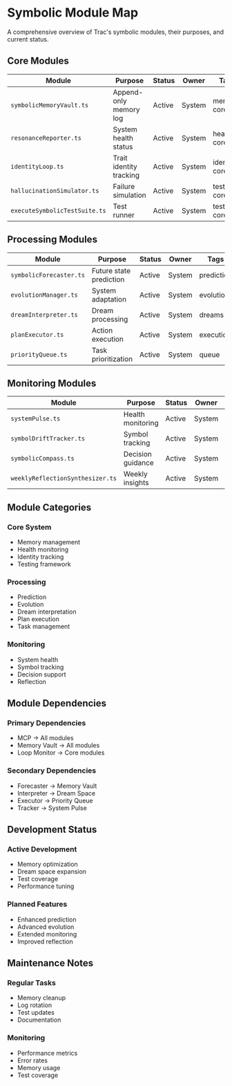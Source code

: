 # Symbolic Module Map

A comprehensive overview of Trac's symbolic modules, their purposes, and current status.

## Core Modules

| Module | Purpose | Status | Owner | Tags |
|--------|---------|--------|-------|------|
| `symbolicMemoryVault.ts` | Append-only memory log | Active | System | memory, core |
| `resonanceReporter.ts` | System health status | Active | System | health, core |
| `identityLoop.ts` | Trait identity tracking | Active | System | identity, core |
| `hallucinationSimulator.ts` | Failure simulation | Active | System | testing, core |
| `executeSymbolicTestSuite.ts` | Test runner | Active | System | testing, core |

## Processing Modules

| Module | Purpose | Status | Owner | Tags |
|--------|---------|--------|-------|------|
| `symbolicForecaster.ts` | Future state prediction | Active | System | prediction |
| `evolutionManager.ts` | System adaptation | Active | System | evolution |
| `dreamInterpreter.ts` | Dream processing | Active | System | dreams |
| `planExecutor.ts` | Action execution | Active | System | execution |
| `priorityQueue.ts` | Task prioritization | Active | System | queue |

## Monitoring Modules

| Module | Purpose | Status | Owner | Tags |
|--------|---------|--------|-------|------|
| `systemPulse.ts` | Health monitoring | Active | System | health |
| `symbolDriftTracker.ts` | Symbol tracking | Active | System | tracking |
| `symbolicCompass.ts` | Decision guidance | Active | System | guidance |
| `weeklyReflectionSynthesizer.ts` | Weekly insights | Active | System | reflection |

## Module Categories

### Core System
- Memory management
- Health monitoring
- Identity tracking
- Testing framework

### Processing
- Prediction
- Evolution
- Dream interpretation
- Plan execution
- Task management

### Monitoring
- System health
- Symbol tracking
- Decision support
- Reflection

## Module Dependencies

### Primary Dependencies
- MCP → All modules
- Memory Vault → All modules
- Loop Monitor → Core modules

### Secondary Dependencies
- Forecaster → Memory Vault
- Interpreter → Dream Space
- Executor → Priority Queue
- Tracker → System Pulse

## Development Status

### Active Development
- Memory optimization
- Dream space expansion
- Test coverage
- Performance tuning

### Planned Features
- Enhanced prediction
- Advanced evolution
- Extended monitoring
- Improved reflection

## Maintenance Notes

### Regular Tasks
- Memory cleanup
- Log rotation
- Test updates
- Documentation

### Monitoring
- Performance metrics
- Error rates
- Memory usage
- Test coverage 